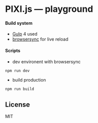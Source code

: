 # PIXI.js — playground

#### Build system

- [Gulp](https://gulpjs.com/) 4 used
- [browsersync](https://browsersync.io/) for live reload

#### Scripts

-  dev environent with browsersync
```bash
npm run dev
```
- build production
```bash
npm run build
```

## License

MIT
